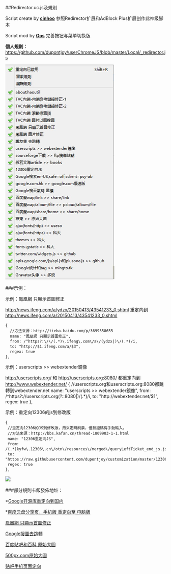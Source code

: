 ##Redirector.uc.js及規則

Script create by **[cinhoo][1]** 参照Redirector扩展和AdBlock Plus扩展创作此神级腳本

Script mod by **[Oos][2]** 完善按钮与菜单切换版

**個人規則：** https://github.com/dupontjoy/userChromeJS/blob/master/Local/_redirector.js

![Redirector-Rules](img/Redirector-Rules.jpg)

###示例：

示例：鳳凰網 只顯示首圖修正

http://news.ifeng.com/a/ydzx/20150413/43541233_0.shtml 重定向到 http://news.ifeng.com/a/20150413/43541233_0.shtml

    {
      //方法來源：http://tieba.baidu.com/p/3699558655
      name: "鳳凰網 只顯示首圖修正",
      from: /^https?:\/\/(.*)\.ifeng\.com\/a\/(ydzx|)\/(.*)/i,
      to: "http://$1.ifeng.com/a/$3",
      regex: true
    },

示例：userscripts >> webextender鏡像

http://userscripts.org/ 和 http://userscripts.org:8080/ 都重定向到 http://www.webextender.net/
    {
     //userscripts.org和userscripts.org:8080都跳轉到webextender.net
     name: "userscripts >> webextender鏡像",
     from: /^https?:\/\/userscripts\.org(?:\:8080|)\/(.*)/i,
     to: "http:\/\/webextender.net/$1",
     regex: true
    },

示例：重定向12306的js到修改版

    {
     //重定向12306的JS到修改版，用來定時刷票，但驗證碼得手動輸入。
     //方法來源：http://bbs.kafan.cn/thread-1809903-1-1.html
     name: "12306重定向JS",
     from: /(.*)kyfw\.12306\.cn\/otn\/resources\/merged\/queryLeftTicket_end_js.js(.*)/i,
     to: "https://raw.githubusercontent.com/dupontjoy/customization/master/12306/queryLeftTicket_end_js.js",
     regex: true
    },

![](https://raw.githubusercontent.com/dupontjoy/customization/master/12306/img/12306.jpg)

###部分規則卡飯發佈地址：

*[Google开源库重定向到国内][4]

*[百度云盘分享页，手机版 重定向至 电脑版][6]

[鳳凰網 只顯示首圖修正][7]

[Google搜圖去跳轉][8]

[百度貼吧和百科 原始大圖][9]

[500px.com原始大圖][10]

[贴吧手机页面定向][11]

[1]: http://bbs.kafan.cn/thread-1621837-1-1.html
[2]: https://github.com/Drager-oos/userChrome/blob/master/MainScript/Redirector.uc.js
[4]: http://bbs.kafan.cn/thread-1769934-1-1.html
[6]: http://bbs.kafan.cn/thread-1814510-1-1.html
[7]: http://bbs.kafan.cn/thread-1822205-1-1.html
[8]: http://bbs.kafan.cn/thread-1799098-1-1.html
[9]: http://bbs.kafan.cn/thread-1780442-1-1.html
[10]: http://bbs.kafan.cn/thread-1783842-1-1.html
[11]: http://bbs.kafan.cn/thread-1747112-1-1.html